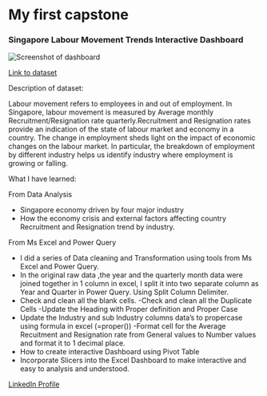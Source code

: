 # My first capstone

### Singapore Labour Movement Trends Interactive Dashboard

![Screenshot of dashboard](https://i.imgur.com/kM4LLow.jpg)

[Link to dataset](https://www.kaggle.com/datasets/subhamjain/recruitment-resignation-rates-singapore?resource=download)

Description of dataset:

Labour movement refers to employees in and out of employment.  In Singapore, labour movement is measured by Average monthly Recruitment/Resignation rate quarterly.Recruitment and Resignation rates provide an indication of the state of labour market and economy in a country. The change in employment sheds light on the impact of economic changes on the labour market. In particular, the breakdown of employment by different industry helps us identify industry where employment is growing or falling.

What I have learned:

From Data Analysis
- Singapore economy driven by four major industry
- How the economy crisis and external factors affecting country Recruitment and Resignation trend by industry.

From Ms Excel and Power Query

- I did a series of Data cleaning and Transformation using tools from Ms Excel and Power Query.
- In the original raw data ,the year and the quarterly month data were joined together in 1 column in excel, I split it into two separate column as Year and Quarter in Power Query. Using Split Column Delimiter.
- Check and clean all the blank cells.
-Check and clean all the  Duplicate Cells
-Update the Heading with Proper definition and Proper Case
- Update the Industry and sub Industry columns data’s to propercase using formula in excel (=proper())
-Format cell for the Average Recuitment and Resignation rate from General values to Number values and format it to 1 decimal place.
- How to create interactive Dashboard using Pivot Table
- Incorporate Slicers into the Excel Dashboard to make interactive and easy to analysis and understood.

[LinkedIn Profile](https://www.linkedin.com/in/sailaja-begum-6b7167259/)
